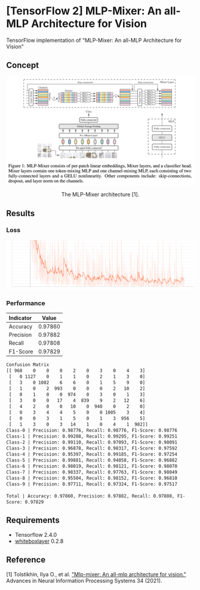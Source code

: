 [TensorFlow 2] MLP-Mixer: An all-MLP Architecture for Vision
=====
TensorFlow implementation of "MLP-Mixer: An all-MLP Architecture for Vision"

## Concept
<div align="center">
  <img src="./figures/mixer.png" width="700">  
  <p>The MLP-Mixer architecture [1].</p>
</div>

## Results

### Loss

<img src="./figures/Mixer_loss_mean.svg" width="800">  

### Performance

|Indicator|Value|
|:---|:---:|
|Accuracy|0.97860|
|Precision|0.97882|
|Recall|0.97808|
|F1-Score|0.97829|

```
Confusion Matrix
[[ 968    0    0    0    2    0    3    0    4    3]
 [   0 1127    0    1    1    0    2    1    3    0]
 [   3    0 1002    6    6    0    1    5    9    0]
 [   1    0    2  993    0    0    0    2   10    2]
 [   0    1    0    0  974    0    3    0    1    3]
 [   3    0    0   17    4  839    9    2   12    6]
 [   4    2    0    0   10    0  940    0    2    0]
 [   0    3    4    4    5    0    0 1005    3    4]
 [   0    0    3    1    5    0    1    3  956    5]
 [   1    3    0    3   14    1    0    4    1  982]]
Class-0 | Precision: 0.98776, Recall: 0.98776, F1-Score: 0.98776
Class-1 | Precision: 0.99208, Recall: 0.99295, F1-Score: 0.99251
Class-2 | Precision: 0.99110, Recall: 0.97093, F1-Score: 0.98091
Class-3 | Precision: 0.96878, Recall: 0.98317, F1-Score: 0.97592
Class-4 | Precision: 0.95397, Recall: 0.99185, F1-Score: 0.97254
Class-5 | Precision: 0.99881, Recall: 0.94058, F1-Score: 0.96882
Class-6 | Precision: 0.98019, Recall: 0.98121, F1-Score: 0.98070
Class-7 | Precision: 0.98337, Recall: 0.97763, F1-Score: 0.98049
Class-8 | Precision: 0.95504, Recall: 0.98152, F1-Score: 0.96810
Class-9 | Precision: 0.97711, Recall: 0.97324, F1-Score: 0.97517

Total | Accuracy: 0.97860, Precision: 0.97882, Recall: 0.97808, F1-Score: 0.97829
```

## Requirements
* Tensorflow 2.4.0  
* <a href="https://github.com/YeongHyeon/white-box-layer">whiteboxlayer</a> 0.2.8

## Reference
[1] Tolstikhin, Ilya O., et al. <a href="https://proceedings.neurips.cc/paper/2021/file/cba0a4ee5ccd02fda0fe3f9a3e7b89fe-Paper.pdf">"Mlp-mixer: An all-mlp architecture for vision."</a> Advances in Neural Information Processing Systems 34 (2021).
